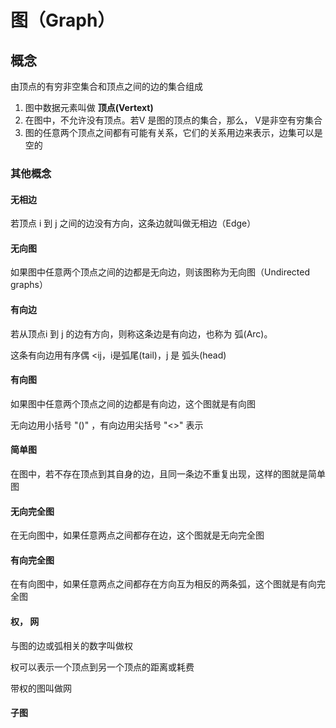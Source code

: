 # 图（Graph）

## 概念
由顶点的有穷非空集合和顶点之间的边的集合组成

1. 图中数据元素叫做 **顶点(Vertext)**
2. 在图中，不允许没有顶点。若V 是图的顶点的集合，那么， V是非空有穷集合
3. 图的任意两个顶点之间都有可能有关系，它们的关系用边来表示，边集可以是空的

### 其他概念
#### 无相边
若顶点 i 到 j 之间的边没有方向，这条边就叫做无相边（Edge）
#### 无向图 
如果图中任意两个顶点之间的边都是无向边，则该图称为无向图（Undirected graphs）
#### 有向边
若从顶点i 到 j 的边有方向，则称这条边是有向边，也称为 弧(Arc)。

这条有向边用有序偶 <ij，i是弧尾(tail)，j 是 弧头(head)

#### 有向图
如果图中任意两个顶点之间的边都是有向边，这个图就是有向图

无向边用小括号 "()" ，有向边用尖括号 "<>" 表示

#### 简单图
在图中，若不存在顶点到其自身的边，且同一条边不重复出现，这样的图就是简单图

#### 无向完全图
在无向图中，如果任意两点之间都存在边，这个图就是无向完全图

#### 有向完全图
在有向图中，如果任意两点之间都存在方向互为相反的两条弧，这个图就是有向完全图

#### 权， 网
与图的边或弧相关的数字叫做权

权可以表示一个顶点到另一个顶点的距离或耗费

带权的图叫做网

#### 子图
